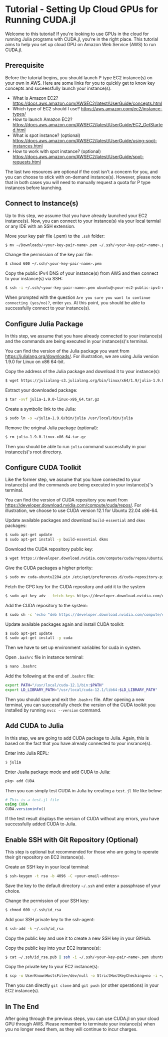 # Tutorial - Setting Up Cloud GPUs for Running CUDA.jl

Welcome to this tutorial! If you're looking to use GPUs in the cloud for running Julia programs with CUDA.jl, you're in the right place. This tutorial aims to help you set up cloud GPU on Amazon Web Service (AWS) to run CUDA.jl.

## Prerequisite

Before the tutorial begins, you should launch P type EC2 instance(s) on your own in AWS. Here are some links for you to quickly get to know key concepts and suceessfully launch your instance(s).

- What is Amazon EC2? https://docs.aws.amazon.com/AWSEC2/latest/UserGuide/concepts.html
- Which type of EC2 should I use?
  https://aws.amazon.com/ec2/instance-types/
- How to launch Amazon EC2? https://docs.aws.amazon.com/AWSEC2/latest/UserGuide/EC2_GetStarted.html
- What is spot instance? (optional) https://docs.aws.amazon.com/AWSEC2/latest/UserGuide/using-spot-instances.html
- How to work with spot instance? (optional) https://docs.aws.amazon.com/AWSEC2/latest/UserGuide/spot-requests.html

The last two resources are optional if the cost isn't a concern for you, and you can choose to stick with on-demand instance(s). However, please note that in both cases you will need to manually request a quota for P type instances before launching.

## Connect to Instance(s)

Up to this step, we assume that you have already launched your EC2 instance(s). Now, you can connect to your instance(s) via your local termial or any IDE with an SSH extension.

Move your key pair file (.pem) to the `.ssh` folder:

```Bash
$ mv ~/Downloads/<your-key-pair-name>.pem ~/.ssh/<your-key-pair-name>.pem
```

Change the permission of the key pair file:

```Bash
$ chmod 600 ~/.ssh/<your-key-pair-name>.pem
```

Copy the public IPv4 DNS of your instance(s) from AWS and then connect to your instance(s) via SSH:

```Bash
$ ssh -i ~/.ssh/<your-key-pair-name>.pem ubuntu@<your-ec2-public-ipv4-dns>
```

When prompted with the question `Are you sure you want to continue connecting (yes/no)?`, enter `yes`. At this point, you should be able to successfully connect to your instance(s).

## Configure Julia Package

In this step, we assume that you have already connected to your instance(s) and the commands are being executed in your instance(s)'s terminal.

You can find the version of the Julia package you want from https://julialang.org/downloads/. For illustration, we are using Julia version 1.9.0 for Linux on x86 64-bit.

Copy the address of the Julia package and download it to your instance(s):

```Bash
$ wget https://julialang-s3.julialang.org/bin/linux/x64/1.9/julia-1.9.0-linux-x86_64.tar.gz
```

Extract your downloaded package:

```Bash
$ tar -xvf julia-1.9.0-linux-x86_64.tar.gz
```

Create a symbolic link to the Julia:

```Bash
$ sudo ln -s ~/julia-1.9.0/bin/julia /usr/local/bin/julia
```

Remove the original Julia package (optional):

```Bash
$ rm julia-1.9.0-linux-x86_64.tar.gz
```

Then you should be able to run `julia` command successfully in your instance(s)'s root directory.

## Configure CUDA Toolkit

Like the former step, we assume that you have connected to your instance(s) and the commands are being executed in your instance(s)'s terminal.

You can find the version of CUDA repository you want from https://developer.download.nvidia.com/compute/cuda/repos/. For illustration, we choose to use CUDA version 12.1 for Ubuntu 22.04 x86-64.

Update available packages and download `build-essential` and `dkms` packages:

```Bash
$ sudo apt-get update
$ sudo apt-get install -y build-essential dkms
```

Download the CUDA repository public key:

```Bash
$ wget https://developer.download.nvidia.com/compute/cuda/repos/ubuntu2204/x86_64/cuda-ubuntu2204.pin
```

Give the CUDA packages a higher priority:

```Bash
$ sudo mv cuda-ubuntu2204.pin /etc/apt/preferences.d/cuda-repository-pin-600
```

Fetch the GPG key for the CUDA repository and add it to the system

```Bash
$ sudo apt-key adv --fetch-keys https://developer.download.nvidia.com/compute/cuda/repos/ubuntu2204/x86_64/3bf863cc.pub
```

Add the CUDA repository to the system:

```Bash
$ sudo sh -c 'echo "deb https://developer.download.nvidia.com/compute/cuda/repos/ubuntu2204/x86_64 /" > /etc/apt/sources.list.d/cuda.list'
```

Update available packages again and install CUDA toolkit:

```Bash
$ sudo apt-get update
$ sudo apt-get install -y cuda
```

Then we have to set up environment variables for cuda in system.

Open `.bashrc` file in instance terminal:

```Bash
$ nano .bashrc
```

Add the following at the end of `.bashrc` file:

```Bash
export PATH="/usr/local/cuda-12.1/bin:$PATH"
export LD_LIBRARY_PATH="/usr/local/cuda-12.1/lib64:$LD_LIBRARY_PATH"
```

Then you should save and exit the `.bashrc` file. After opening a new terminal, you can successfully check the version of the CUDA toolkit you installed by running `nvcc --version` command.

## Add CUDA to Julia

In this step, we are going to add CUDA package to Julia. Again, this is based on the fact that you have already connected to your insrance(s).

Enter into Julia REPL:

```Julia
$ julia
```

Enter Jualia package mode and add CUDA to Julia:

```Julia
pkg> add CUDA
```

Then you can simply test CUDA in Julia by creating a `test.jl` file like below:

```Julia
# This is a test.jl file
using CUDA
CUDA.versioninfo()
```

If the test result displays the version of CUDA without any errors, you have successfully added CUDA to Julia.

## Enable SSH with Git Repository (Optional)

This step is optional but recommended for those who are going to operate their git repository on EC2 instance(s).

Create an SSH key in your local terminal:

```Bash
$ ssh-keygen -t rsa -b 4096 -C <your-email-address>
```

Save the key to the default directory `~/.ssh` and enter a passphrase of your choice.

Change the permission of your SSH key:

```Bash
$ chmod 600 ~/.ssh/id_rsa
```

Add your SSH private key to the ssh-agent:

```Bash
$ ssh-add -k ~/.ssh/id_rsa
```

Copy the public key and use it to create a new SSH key in your GitHub.

Copy the public key into your EC2 instance(s):

```Bash
$ cat ~/.ssh/id_rsa.pub | ssh -i ~/.ssh/<your-key-pair-name>.pem ubuntu@<your-ec2-public-ipv4-dns> "cat >> .ssh/authorized_keys"
```

Copy the private key to your EC2 instance(s):

```Bash
$ scp -o UserKnownHostsFile=/dev/null -o StrictHostKeyChecking=no -i ~/.ssh/<your-key-pair-name>.pem ~/.ssh/id_rsa ubuntu@<your-ec2-public-ipv4-dns>:~/.ssh/
```

Then you can directly `git clone` and `git push` (or other operations) in your EC2 instance(s).

## In The End

After going through the previous steps, you can use CUDA.jl on your cloud GPU through AWS. Please remember to terminate your instance(s) when you no longer need them, as they will continue to incur charges.
